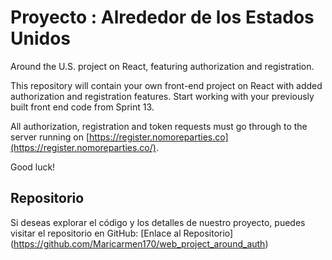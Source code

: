 # Proyecto : Alrededor de los Estados Unidos

Around the U.S. project on React, featuring authorization and registration.

This repository will contain your own front-end project on React with added authorization and registration features.
Start working with your previously built front end code from Sprint 13.

All authorization, registration and token requests must go through to the server running on [https://register.nomoreparties.co](https://register.nomoreparties.co/).

Good luck!

## Repositorio

Si deseas explorar el código y los detalles de nuestro proyecto, puedes visitar el repositorio en GitHub: [Enlace al Repositorio] (https://github.com/Maricarmen170/web_project_around_auth)
